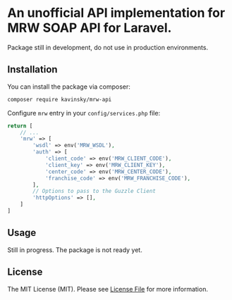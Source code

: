 # An unofficial API implementation for MRW SOAP API for Laravel.

Package still in development, do not use in production environments.

## Installation

You can install the package via composer:

```bash
composer require kavinsky/mrw-api
```

Configure `mrw` entry in your `config/services.php` file:

```php
return [
    // ...
    'mrw' => [
        'wsdl' => env('MRW_WSDL'),
        'auth' => [
            'client_code' => env('MRW_CLIENT_CODE'),
            'client_key' => env('MRW_CLIENT_KEY'),
            'center_code' => env('MRW_CENTER_CODE'),
            'franchise_code' => env('MRW_FRANCHISE_CODE'),
        ],
        // Options to pass to the Guzzle Client
        'httpOptions' => [],
    ]
]
```


## Usage

Still in progress. The package is not ready yet.


## License

The MIT License (MIT). Please see [License File](LICENSE.md) for more information.
